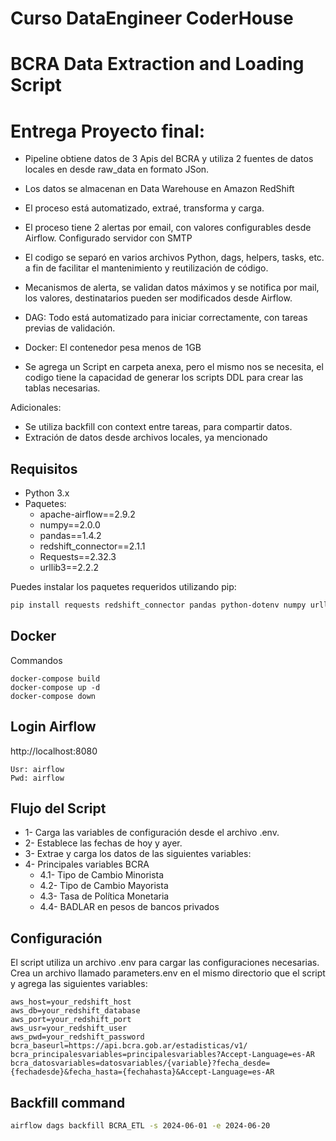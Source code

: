 # Curso DataEngineer CoderHouse

# BCRA Data Extraction and Loading Script

# Entrega Proyecto final:
- Pipeline obtiene datos de 3 Apis del BCRA y utiliza 2 fuentes de datos locales en desde raw_data en formato JSon.

- Los datos se almacenan en Data Warehouse en Amazon RedShift

- El proceso está automatizado, extraé, transforma y carga.

- El proceso tiene 2 alertas por email, con valores configurables desde Airflow. Configurado servidor con SMTP

- El codigo se separó en varios archivos Python, dags, helpers, tasks, etc. a fin de facilitar el mantenimiento y reutilización de código.

- Mecanismos de alerta, se validan datos máximos y se notifica por mail, los valores, destinatarios pueden ser modificados desde Airflow.

- DAG: Todo está automatizado para iniciar correctamente, con tareas previas de validación.

- Docker: El contenedor pesa menos de 1GB

- Se agrega un Script en carpeta anexa, pero el mismo nos se necesita, el codigo tiene la capacidad de generar los scripts DDL para crear las tablas necesarias.

Adicionales:
- Se utiliza backfill con context entre tareas, para compartir datos.
- Extración de datos desde archivos locales, ya mencionado

## Requisitos

- Python 3.x
- Paquetes:
  - apache-airflow==2.9.2
  - numpy==2.0.0
  - pandas==1.4.2
  - redshift_connector==2.1.1
  - Requests==2.32.3
  - urllib3==2.2.2

Puedes instalar los paquetes requeridos utilizando pip:

```sh
pip install requests redshift_connector pandas python-dotenv numpy urllib3
```

## Docker
Commandos
```
docker-compose build
docker-compose up -d
docker-compose down
```

## Login Airflow
http://localhost:8080
```
Usr: airflow
Pwd: airflow
```

## Flujo del Script

- 1- Carga las variables de configuración desde el archivo .env.
- 2- Establece las fechas de hoy y ayer.
- 3- Extrae y carga los datos de las siguientes variables:
- 4- Principales variables BCRA
  - 4.1- Tipo de Cambio Minorista
  - 4.2- Tipo de Cambio Mayorista
  - 4.3- Tasa de Política Monetaria
  - 4.4- BADLAR en pesos de bancos privados


## Configuración
El script utiliza un archivo .env para cargar las configuraciones necesarias. Crea un archivo llamado parameters.env en el mismo directorio que el script y agrega las siguientes variables:

```
aws_host=your_redshift_host
aws_db=your_redshift_database
aws_port=your_redshift_port
aws_usr=your_redshift_user
aws_pwd=your_redshift_password
bcra_baseurl=https://api.bcra.gob.ar/estadisticas/v1/
bcra_principalesvariables=principalesvariables?Accept-Language=es-AR
bcra_datosvariables=datosvariables/{variable}?fecha_desde={fechadesde}&fecha_hasta={fechahasta}&Accept-Language=es-AR
```

## Backfill command
``` bash
airflow dags backfill BCRA_ETL -s 2024-06-01 -e 2024-06-20
```